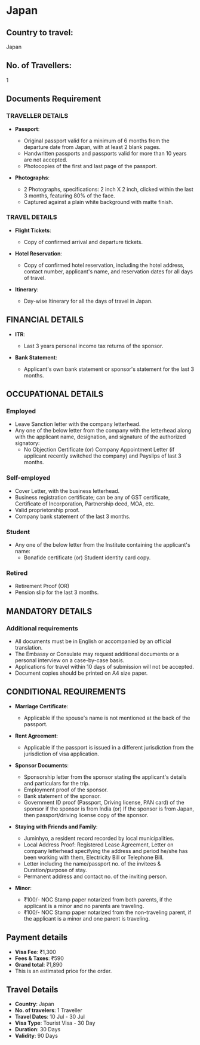 # Japan

## Country to travel:
Japan

## No. of Travellers:
1

## Documents Requirement

### TRAVELLER DETAILS

- **Passport**:
  - Original passport valid for a minimum of 6 months from the departure date from Japan, with at least 2 blank pages.
  - Handwritten passports and passports valid for more than 10 years are not accepted.
  - Photocopies of the first and last page of the passport.

- **Photographs**:
  - 2 Photographs, specifications: 2 inch X 2 inch, clicked within the last 3 months, featuring 80% of the face.
  - Captured against a plain white background with matte finish.

### TRAVEL DETAILS

- **Flight Tickets**:
  - Copy of confirmed arrival and departure tickets.

- **Hotel Reservation**:
  - Copy of confirmed hotel reservation, including the hotel address, contact number, applicant's name, and reservation dates for all days of travel.

- **Itinerary**:
  - Day-wise Itinerary for all the days of travel in Japan.

## FINANCIAL DETAILS

- **ITR**:
  - Last 3 years personal income tax returns of the sponsor.
  
- **Bank Statement**:
  - Applicant's own bank statement or sponsor's statement for the last 3 months.

## OCCUPATIONAL DETAILS

### Employed
- Leave Sanction letter with the company letterhead.
- Any one of the below letter from the company with the letterhead along with the applicant name, designation, and signature of the authorized signatory:
  - No Objection Certificate (or) Company Appointment Letter (if applicant recently switched the company) and Payslips of last 3 months.

### Self-employed
- Cover Letter, with the business letterhead.
- Business registration certificate; can be any of GST certificate, Certificate of Incorporation, Partnership deed, MOA, etc.
- Valid proprietorship proof.
- Company bank statement of the last 3 months.

### Student
- Any one of the below letter from the Institute containing the applicant's name:
  - Bonafide certificate (or) Student identity card copy.

### Retired
- Retirement Proof (OR)
- Pension slip for the last 3 months.

## MANDATORY DETAILS

### Additional requirements
- All documents must be in English or accompanied by an official translation.
- The Embassy or Consulate may request additional documents or a personal interview on a case-by-case basis.
- Applications for travel within 10 days of submission will not be accepted.
- Document copies should be printed on A4 size paper.

## CONDITIONAL REQUIREMENTS

- **Marriage Certificate**:
  - Applicable if the spouse's name is not mentioned at the back of the passport.

- **Rent Agreement**:
  - Applicable if the passport is issued in a different jurisdiction from the jurisdiction of visa application.

- **Sponsor Documents**:
  - Sponsorship letter from the sponsor stating the applicant's details and particulars for the trip.
  - Employment proof of the sponsor.
  - Bank statement of the sponsor.
  - Government ID proof (Passport, Driving license, PAN card) of the sponsor if the sponsor is from India (or) If the sponsor is from Japan, then passport/driving license copy of the sponsor.

- **Staying with Friends and Family**:
  - Juminhyo, a resident record recorded by local municipalities.
  - Local Address Proof: Registered Lease Agreement, Letter on company letterhead specifying the address and period he/she has been working with them, Electricity Bill or Telephone Bill.
  - Letter including the name/passport no. of the invitees & Duration/purpose of stay.
  - Permanent address and contact no. of the inviting person.

- **Minor**:
  - ₹100/- NOC Stamp paper notarized from both parents, if the applicant is a minor and no parents are traveling.
  - ₹100/- NOC Stamp paper notarized from the non-traveling parent, if the applicant is a minor and one parent is traveling.

## Payment details

- **Visa Fee**: ₹1,300
- **Fees & Taxes**: ₹590
- **Grand total**: ₹1,890
- This is an estimated price for the order.

## Travel Details

- **Country**: Japan
- **No. of travelers**: 1 Traveller
- **Travel Dates**: 10 Jul - 30 Jul
- **Visa Type**: Tourist Visa - 30 Day
- **Duration**: 30 Days
- **Validity**: 90 Days

